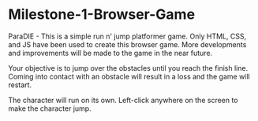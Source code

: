 # Milestone-1-Browser-Game

ParaDIE -
This is a simple run n' jump platformer game.
Only HTML, CSS, and JS have been used to create this browser game.
More developments and improvements will be made to the game in the near future.

Your objective is to jump over the obstacles until you reach the finish line.
Coming into contact with an obstacle will result in a loss and the game will restart.

The character will run on its own.
Left-click anywhere on the screen to make the character jump.
